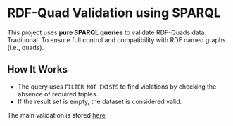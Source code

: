 # RDF-Quad Validation using SPARQL

This project uses **pure SPARQL queries** to validate RDF-Quads data. Traditional. To ensure full control and compatibility with RDF named graphs (i.e., quads).

## How It Works

- The query uses `FILTER NOT EXISTS` to find violations by checking the absence of required triples.
- If the result set is empty, the dataset is considered valid.

The main validation is stored [here](https://github.com/CARE-SM/CARE-Semantic-Model/tree/main/schema/schema.sparql)
